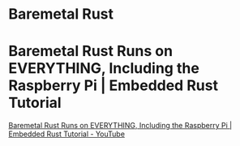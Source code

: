 # Baremetal Rust
# Baremetal Rust Runs on EVERYTHING, Including the Raspberry Pi | Embedded Rust Tutorial

[Baremetal Rust Runs on EVERYTHING, Including the Raspberry Pi | Embedded Rust Tutorial - YouTube](https://www.youtube.com/watch?v=jZT8APrzvc4)